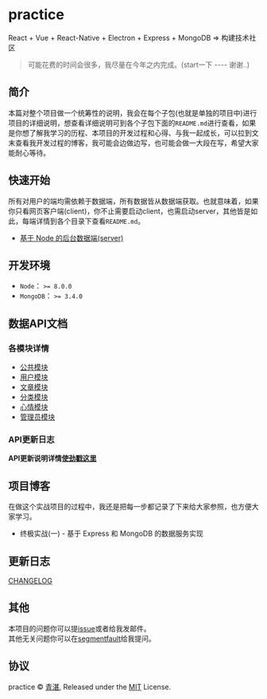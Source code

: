 # practice

React + Vue + React-Native + Electron + Express + MongoDB => 构建技术社区

> 可能花费的时间会很多，我尽量在今年之内完成。(start一下 ---- 谢谢..)

## 简介

本篇对整个项目做一个统筹性的说明，我会在每个子包(也就是单独的项目中)进行项目的详细说明，想查看详细说明可到各个子包下面的`README.md`进行查看，如果是你想了解我学习的历程、本项目的开发过程和心得、与我一起成长，可以拉到文末查看我开发过程的博客，我可能会边做边写，也可能会做一大段在写，希望大家能耐心等待。

## 快速开始

所有对用户的端均需依赖于数据端，所有数据皆从数据端获取。也就意味着，如果你只看网页客户端(client)，你不止需要启动client，也需启动server，其他皆是如此，每端详情到各个目录下查看`README.md`。

  - [基于 Node 的后台数据端(server)](/server/README.md)

## 开发环境

  - `Node`：     `>= 8.0.0`
  - `MongoDB`：  `>= 3.4.0`

## 数据API文档

### 各模块详情

  - [公共模块](server/doc/common.md)
  - [用户模块](server/doc/user.md)
  - [文章模块](server/doc/post.md)
  - [分类模块](server/doc/gener.md)
  - [心情模块](server/doc/mood.md)
  - [管理员模块](server/doc/admin.md)

### API更新日志

**API更新说明详情[使劲戳这里](server/CHANGELOG.md)**

## 项目博客

在做这个实战项目的过程中，我还是把每一步都记录了下来给大家参照，也方便大家学习。

  - 终极实战(一) - 基于 Express 和 MongoDB 的数据服务实现

## 更新日志

[CHANGELOG](CHANGELOG.md)

## 其他

本项目的问题你可以提[issue](https://github.com/mintsweet/practice/issues/new)或者给我发邮件。<br>
其他无关问题你可以在[segmentfault](https://segmentfault.com/u/qingzhan)给我提问。<br>

## 协议

practice &copy; [青湛](https://github.com/mintsweet), Released under the [MIT](./LICENSE) License.